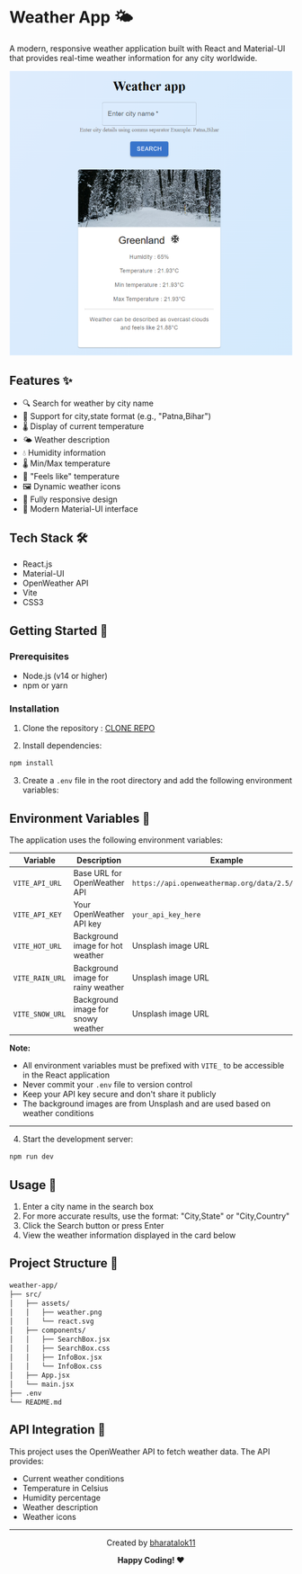 # Weather App 🌤️

A modern, responsive weather application built with React and Material-UI that provides real-time weather information for any city worldwide.

![Weather App Screenshot](./src/assets/weather.png)

## Features ✨

- 🔍 Search for weather by city name
- 📍 Support for city,state format (e.g., "Patna,Bihar")
- 🌡️ Display of current temperature
- 🌤️ Weather description
- 💧 Humidity information
- 🌡️ Min/Max temperature
- 🎯 "Feels like" temperature
- 🖼️ Dynamic weather icons
- 📱 Fully responsive design
- 🎨 Modern Material-UI interface

## Tech Stack 🛠️

- React.js
- Material-UI
- OpenWeather API
- Vite
- CSS3

## Getting Started 🚀

### Prerequisites

- Node.js (v14 or higher)
- npm or yarn

### Installation

1. Clone the repository : [CLONE REPO](https://github.com/bharatalok11/React-Apna-College.git)


2. Install dependencies:
```bash
npm install
```

3. Create a `.env` file in the root directory and add the following environment variables:

## Environment Variables 📝

The application uses the following environment variables:

| Variable | Description | Example |
|----------|-------------|---------|
| `VITE_API_URL` | Base URL for OpenWeather API | `https://api.openweathermap.org/data/2.5/weather` |
| `VITE_API_KEY` | Your OpenWeather API key | `your_api_key_here` |
| `VITE_HOT_URL` | Background image for hot weather | Unsplash image URL |
| `VITE_RAIN_URL` | Background image for rainy weather | Unsplash image URL |
| `VITE_SNOW_URL` | Background image for snowy weather | Unsplash image URL |

**Note:** 
- All environment variables must be prefixed with `VITE_` to be accessible in the React application
- Never commit your `.env` file to version control
- Keep your API key secure and don't share it publicly
- The background images are from Unsplash and are used based on weather conditions

<hr>

4. Start the development server:
```bash
npm run dev
```


## Usage 📝

1. Enter a city name in the search box
2. For more accurate results, use the format: "City,State" or "City,Country"
3. Click the Search button or press Enter
4. View the weather information displayed in the card below

## Project Structure 📁

```
weather-app/
├── src/
│   ├── assets/
│   │   ├── weather.png
│   │   └── react.svg
│   ├── components/
│   │   ├── SearchBox.jsx
│   │   ├── SearchBox.css
│   │   ├── InfoBox.jsx
│   │   └── InfoBox.css
│   ├── App.jsx
│   └── main.jsx
├── .env
└── README.md
```

## API Integration 🔌

This project uses the OpenWeather API to fetch weather data. The API provides:
- Current weather conditions
- Temperature in Celsius
- Humidity percentage
- Weather description
- Weather icons






<hr/>
<div align="center">

Created by [bharatalok11](https://github.com/bharatalok11)

**Happy Coding! ❤️**

</div>
